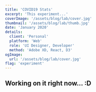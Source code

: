 ```yaml
---
title: 'COVID19 Stats'
excerpt: 'This experiment...'
coverImage: '/assets/blog/lab/cover.jpg'
thumbnail: '/assets/blog/lab/thumb.jpg'
date: 'January 2020'
details:
  client: 'Personal'
  platform: 'Web'
  role: 'UI Designer, Developer'
  method: 'Adobe XD, React, D3'
ogImage:
  url: '/assets/blog/lab/cover.jpg'
flag: 'experiment'
---
```


## Working on it right now... :D